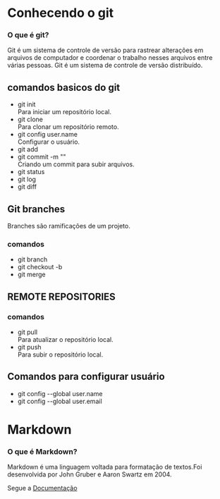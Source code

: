 # **Conhecendo o git**

### O que é git?

  Git é um sistema de controle de versão para rastrear alterações em arquivos de computador e coordenar o trabalho nesses arquivos entre várias pessoas. Git é um sistema de controle de versão distribuído.

## comandos basicos do git
- git init <directory>  
  Para iniciar um repositório local.
- git clone <repo>  
  Para clonar um repositório remoto.
- git config user.name <name>  
  Configurar o usuário.
- git add <directory>  
- git commit -m "<message>"  
  Criando um commit para subir arquivos.
- git status 
- git log
- git diff

## Git branches 

  Branches são ramificações de um projeto.

### comandos
- git branch 
- git checkout -b <branch>
- git merge <branch>

## REMOTE REPOSITORIES

### comandos
- git pull <remote>  
  Para atualizar o repositório local.
- git push <remote> <branch>  
  Para subir o repositório local.

## Comandos para configurar usuário
- git config --global user.name <name>
- git config --global user.email <email>

# Markdown

### O que é Markdown?
  Markdown é uma linguagem voltada para formatação de textos.Foi desenvolvida por John Gruber e Aaron Swartz em 2004.

  Segue a [Documentação](https://www.markdownguide.org/cheat-sheet/ "Ducumentação Markdown")

  
